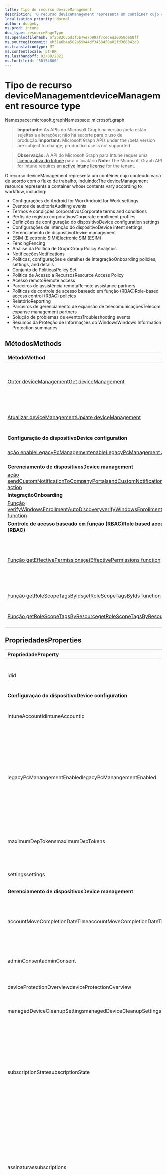 ```yaml
---
title: Tipo de recurso deviceManagement
description: 'O recurso deviceManagement representa um contêiner cujo conteúdo varia de acordo com o fluxo de trabalho, incluindo:  '
localization_priority: Normal
author: dougeby
ms.prod: intune
doc_type: resourcePageType
ms.openlocfilehash: af2682655d3f5b76e7b99af7ceced20059deb8ff
ms.sourcegitcommit: eb31a6b4a582a59b44df3453450a82fd366342d0
ms.translationtype: MT
ms.contentlocale: pt-BR
ms.lasthandoff: 02/09/2021
ms.locfileid: "50154800"
---
```

# <a name="devicemanagement-resource-type"></a><span data-ttu-id="c91df-103">Tipo de recurso deviceManagement</span><span class="sxs-lookup"><span data-stu-id="c91df-103">deviceManagement resource type</span></span>

<span data-ttu-id="c91df-104">Namespace: microsoft.graph</span><span class="sxs-lookup"><span data-stu-id="c91df-104">Namespace: microsoft.graph</span></span>

> <span data-ttu-id="c91df-105">**Importante:** As APIs do Microsoft Graph na versão /beta estão sujeitas a alterações; não há suporte para o uso de produção.</span><span class="sxs-lookup"><span data-stu-id="c91df-105">**Important:** Microsoft Graph APIs under the /beta version are subject to change; production use is not supported.</span></span>

> <span data-ttu-id="c91df-106">**Observação:** A API do Microsoft Graph para Intune requer uma [licença ativa do Intune](https://go.microsoft.com/fwlink/?linkid=839381) para o locatário.</span><span class="sxs-lookup"><span data-stu-id="c91df-106">**Note:** The Microsoft Graph API for Intune requires an [active Intune license](https://go.microsoft.com/fwlink/?linkid=839381) for the tenant.</span></span>

<span data-ttu-id="c91df-107">O recurso deviceManagement representa um contêiner cujo conteúdo varia de acordo com o fluxo de trabalho, incluindo:</span><span class="sxs-lookup"><span data-stu-id="c91df-107">The deviceManagement resource represents a container whose contents vary according to workflow, including:</span></span>  

- <span data-ttu-id="c91df-108">Configurações do Android for Work</span><span class="sxs-lookup"><span data-stu-id="c91df-108">Android for Work settings</span></span>
- <span data-ttu-id="c91df-109">Eventos de auditoria</span><span class="sxs-lookup"><span data-stu-id="c91df-109">Auditing events</span></span>
- <span data-ttu-id="c91df-110">Termos e condições corporativos</span><span class="sxs-lookup"><span data-stu-id="c91df-110">Corporate terms and conditions</span></span> 
- <span data-ttu-id="c91df-111">Perfis de registro corporativos</span><span class="sxs-lookup"><span data-stu-id="c91df-111">Corporate enrollment profiles</span></span>
- <span data-ttu-id="c91df-112">Definições de configuração do dispositivo</span><span class="sxs-lookup"><span data-stu-id="c91df-112">Device configuration settings</span></span>
- <span data-ttu-id="c91df-113">Configurações de intenção do dispositivo</span><span class="sxs-lookup"><span data-stu-id="c91df-113">Device intent settings</span></span>
- <span data-ttu-id="c91df-114">Gerenciamento de dispositivo</span><span class="sxs-lookup"><span data-stu-id="c91df-114">Device management</span></span>
- <span data-ttu-id="c91df-115">ESIM (Electronic SIM)</span><span class="sxs-lookup"><span data-stu-id="c91df-115">Electronic SIM (ESIM)</span></span>
- <span data-ttu-id="c91df-116">Fencing</span><span class="sxs-lookup"><span data-stu-id="c91df-116">Fencing</span></span>
- <span data-ttu-id="c91df-117">Análise da Política de Grupo</span><span class="sxs-lookup"><span data-stu-id="c91df-117">Group Policy Analytics</span></span>
- <span data-ttu-id="c91df-118">Notificações</span><span class="sxs-lookup"><span data-stu-id="c91df-118">Notifications</span></span>
- <span data-ttu-id="c91df-119">Políticas, configurações e detalhes de integração</span><span class="sxs-lookup"><span data-stu-id="c91df-119">Onboarding policies, settings, and details</span></span>
- <span data-ttu-id="c91df-120">Conjunto de Políticas</span><span class="sxs-lookup"><span data-stu-id="c91df-120">Policy Set</span></span>
- <span data-ttu-id="c91df-121">Política de Acesso a Recursos</span><span class="sxs-lookup"><span data-stu-id="c91df-121">Resource Access Policy</span></span>
- <span data-ttu-id="c91df-122">Acesso remoto</span><span class="sxs-lookup"><span data-stu-id="c91df-122">Remote access</span></span>
- <span data-ttu-id="c91df-123">Parceiros de assistência remota</span><span class="sxs-lookup"><span data-stu-id="c91df-123">Remote assistance partners</span></span>
- <span data-ttu-id="c91df-124">Políticas de controle de acesso baseado em função (RBAC)</span><span class="sxs-lookup"><span data-stu-id="c91df-124">Role-based access control (RBAC) policies</span></span>
- <span data-ttu-id="c91df-125">Relatório</span><span class="sxs-lookup"><span data-stu-id="c91df-125">Reporting</span></span>
- <span data-ttu-id="c91df-126">Parceiros de gerenciamento de expansão de telecomunicações</span><span class="sxs-lookup"><span data-stu-id="c91df-126">Telecom expanse management partners</span></span>
- <span data-ttu-id="c91df-127">Solução de problemas de eventos</span><span class="sxs-lookup"><span data-stu-id="c91df-127">Troubleshooting events</span></span>
- <span data-ttu-id="c91df-128">Resumos da Proteção de Informações do Windows</span><span class="sxs-lookup"><span data-stu-id="c91df-128">Windows Information Protection summaries</span></span>

## <a name="methods"></a><span data-ttu-id="c91df-129">Métodos</span><span class="sxs-lookup"><span data-stu-id="c91df-129">Methods</span></span>
|<span data-ttu-id="c91df-130">Método</span><span class="sxs-lookup"><span data-stu-id="c91df-130">Method</span></span>|<span data-ttu-id="c91df-131">Tipo de retorno</span><span class="sxs-lookup"><span data-stu-id="c91df-131">Return Type</span></span>|<span data-ttu-id="c91df-132">Descrição</span><span class="sxs-lookup"><span data-stu-id="c91df-132">Description</span></span>|
|:---|:---|:---|
|[<span data-ttu-id="c91df-133">Obter deviceManagement</span><span class="sxs-lookup"><span data-stu-id="c91df-133">Get deviceManagement</span></span>](../api/intune-shared-devicemanagement-get.md)|<span data-ttu-id="c91df-134">Leia as propriedades e as relações do objeto [deviceManagement](../resources/intune-shared-devicemanagement.md).</span><span class="sxs-lookup"><span data-stu-id="c91df-134">Read properties and relationships of the [deviceManagement](../resources/intune-shared-devicemanagement.md) object.</span></span>|
|[<span data-ttu-id="c91df-135">Atualizar deviceManagement</span><span class="sxs-lookup"><span data-stu-id="c91df-135">Update deviceManagement</span></span>](../api/intune-shared-devicemanagement-update.md)|<span data-ttu-id="c91df-136">Atualizar as propriedades de um objeto [deviceManagement](../resources/intune-shared-devicemanagement.md).</span><span class="sxs-lookup"><span data-stu-id="c91df-136">Update the properties of a [deviceManagement](../resources/intune-shared-devicemanagement.md) object.</span></span>|
|<span data-ttu-id="c91df-137">**Configuração do dispositivo**</span><span class="sxs-lookup"><span data-stu-id="c91df-137">**Device configuration**</span></span>|
|[<span data-ttu-id="c91df-138">ação enableLegacyPcManagement</span><span class="sxs-lookup"><span data-stu-id="c91df-138">enableLegacyPcManagement action</span></span>](../api/intune-shared-devicemanagement-enablelegacypcmanagement.md)|<span data-ttu-id="c91df-139">Nenhuma</span><span class="sxs-lookup"><span data-stu-id="c91df-139">None</span></span>|<span data-ttu-id="c91df-140">Ainda não documentado</span><span class="sxs-lookup"><span data-stu-id="c91df-140">Not yet documented</span></span>|
|<span data-ttu-id="c91df-141">**Gerenciamento de dispositivos**</span><span class="sxs-lookup"><span data-stu-id="c91df-141">**Device management**</span></span>|
|[<span data-ttu-id="c91df-142">ação sendCustomNotificationToCompanyPortal</span><span class="sxs-lookup"><span data-stu-id="c91df-142">sendCustomNotificationToCompanyPortal action</span></span>](../api/intune-shared-devicemanagement-sendcustomnotificationtocompanyportal.md)|<span data-ttu-id="c91df-143">Nenhuma</span><span class="sxs-lookup"><span data-stu-id="c91df-143">None</span></span>|<span data-ttu-id="c91df-144">Ainda não documentado</span><span class="sxs-lookup"><span data-stu-id="c91df-144">Not yet documented</span></span>|
|<span data-ttu-id="c91df-145">**Integração**</span><span class="sxs-lookup"><span data-stu-id="c91df-145">**Onboarding**</span></span>|
|[<span data-ttu-id="c91df-146">Função verifyWindowsEnrollmentAutoDiscovery</span><span class="sxs-lookup"><span data-stu-id="c91df-146">verifyWindowsEnrollmentAutoDiscovery function</span></span>](../api/intune-shared-devicemanagement-verifywindowsenrollmentautodiscovery.md)|<span data-ttu-id="c91df-147">Booliano</span><span class="sxs-lookup"><span data-stu-id="c91df-147">Boolean</span></span>|<span data-ttu-id="c91df-148">Ainda não documentado</span><span class="sxs-lookup"><span data-stu-id="c91df-148">Not yet documented</span></span>|
|<span data-ttu-id="c91df-149">**Controle de acesso baseado em função (RBAC)**</span><span class="sxs-lookup"><span data-stu-id="c91df-149">**Role based access control (RBAC)**</span></span>|
|[<span data-ttu-id="c91df-150">Função getEffectivePermissions</span><span class="sxs-lookup"><span data-stu-id="c91df-150">getEffectivePermissions function</span></span>](../api/intune-shared-devicemanagement-geteffectivepermissions.md)|<span data-ttu-id="c91df-151">Conjunto [rolePermission](../resources/intune-rbac-rolepermission.md)</span><span class="sxs-lookup"><span data-stu-id="c91df-151">[rolePermission](../resources/intune-rbac-rolepermission.md) collection</span></span>|<span data-ttu-id="c91df-152">Recupera permissões efetivas de usuário autenticado no momento</span><span class="sxs-lookup"><span data-stu-id="c91df-152">Retrieves the effective permissions of the currently authenticated user</span></span>|
|[<span data-ttu-id="c91df-153">Função getRoleScopeTagsByIds</span><span class="sxs-lookup"><span data-stu-id="c91df-153">getRoleScopeTagsByIds function</span></span>](../api/intune-shared-devicemanagement-getrolescopetagsbyids.md)|<span data-ttu-id="c91df-154">[Coleção roleScopeTag](../resources/intune-rbac-rolescopetag.md)</span><span class="sxs-lookup"><span data-stu-id="c91df-154">[roleScopeTag](../resources/intune-rbac-rolescopetag.md) collection</span></span>|<span data-ttu-id="c91df-155">Ainda não documentado</span><span class="sxs-lookup"><span data-stu-id="c91df-155">Not yet documented</span></span>|
|[<span data-ttu-id="c91df-156">Função getRoleScopeTagsByResource</span><span class="sxs-lookup"><span data-stu-id="c91df-156">getRoleScopeTagsByResource function</span></span>](../api/intune-shared-devicemanagement-getrolescopetagsbyresource.md)|<span data-ttu-id="c91df-157">[Coleção roleScopeTag](../resources/intune-rbac-rolescopetag.md)</span><span class="sxs-lookup"><span data-stu-id="c91df-157">[roleScopeTag](../resources/intune-rbac-rolescopetag.md) collection</span></span>|<span data-ttu-id="c91df-158">Ainda não documentado</span><span class="sxs-lookup"><span data-stu-id="c91df-158">Not yet documented</span></span>|


## <a name="properties"></a><span data-ttu-id="c91df-159">Propriedades</span><span class="sxs-lookup"><span data-stu-id="c91df-159">Properties</span></span>
|<span data-ttu-id="c91df-160">Propriedade</span><span class="sxs-lookup"><span data-stu-id="c91df-160">Property</span></span>|<span data-ttu-id="c91df-161">Tipo</span><span class="sxs-lookup"><span data-stu-id="c91df-161">Type</span></span>|<span data-ttu-id="c91df-162">Descrição</span><span class="sxs-lookup"><span data-stu-id="c91df-162">Description</span></span>|
|:---|:---|:---|
|<span data-ttu-id="c91df-163">id</span><span class="sxs-lookup"><span data-stu-id="c91df-163">id</span></span>|<span data-ttu-id="c91df-164">String</span><span class="sxs-lookup"><span data-stu-id="c91df-164">String</span></span>|<span data-ttu-id="c91df-165">Identificador exclusivo associado ao dispositivo.</span><span class="sxs-lookup"><span data-stu-id="c91df-165">Unique identifier associated with the device.</span></span>|
|<span data-ttu-id="c91df-166">**Configuração do dispositivo**</span><span class="sxs-lookup"><span data-stu-id="c91df-166">**Device configuration**</span></span>|
|<span data-ttu-id="c91df-167">intuneAccountId</span><span class="sxs-lookup"><span data-stu-id="c91df-167">intuneAccountId</span></span>|<span data-ttu-id="c91df-168">Guid</span><span class="sxs-lookup"><span data-stu-id="c91df-168">Guid</span></span>|<span data-ttu-id="c91df-169">ID da conta do Intune para determinado locatário</span><span class="sxs-lookup"><span data-stu-id="c91df-169">Intune Account ID for given tenant</span></span>|
|<span data-ttu-id="c91df-170">legacyPcManangementEnabled</span><span class="sxs-lookup"><span data-stu-id="c91df-170">legacyPcManangementEnabled</span></span>|<span data-ttu-id="c91df-171">Boolean</span><span class="sxs-lookup"><span data-stu-id="c91df-171">Boolean</span></span>|<span data-ttu-id="c91df-172">A propriedade para habilitar o gerenciamento de computador herdado gerenciado não MDM para essa conta.</span><span class="sxs-lookup"><span data-stu-id="c91df-172">The property to enable Non-MDM managed legacy PC management for this account.</span></span> <span data-ttu-id="c91df-173">Essa propriedade é somente leitura.</span><span class="sxs-lookup"><span data-stu-id="c91df-173">This property is read-only.</span></span>|
|<span data-ttu-id="c91df-174">maximumDepTokens</span><span class="sxs-lookup"><span data-stu-id="c91df-174">maximumDepTokens</span></span>|<span data-ttu-id="c91df-175">Int32</span><span class="sxs-lookup"><span data-stu-id="c91df-175">Int32</span></span>|<span data-ttu-id="c91df-176">Número máximo de tokens DEP permitidos por locatário.</span><span class="sxs-lookup"><span data-stu-id="c91df-176">Maximum number of DEP tokens allowed per-tenant.</span></span>|
|<span data-ttu-id="c91df-177">settings</span><span class="sxs-lookup"><span data-stu-id="c91df-177">settings</span></span>|[<span data-ttu-id="c91df-178">deviceManagementSettings</span><span class="sxs-lookup"><span data-stu-id="c91df-178">deviceManagementSettings</span></span>](../resources/intune-deviceconfig-devicemanagementsettings.md)|<span data-ttu-id="c91df-179">Configurações de nível da conta.</span><span class="sxs-lookup"><span data-stu-id="c91df-179">Account level settings.</span></span>|
|<span data-ttu-id="c91df-180">**Gerenciamento de dispositivos**</span><span class="sxs-lookup"><span data-stu-id="c91df-180">**Device management**</span></span>|
|<span data-ttu-id="c91df-181">accountMoveCompletionDateTime</span><span class="sxs-lookup"><span data-stu-id="c91df-181">accountMoveCompletionDateTime</span></span>|<span data-ttu-id="c91df-182">DateTimeOffset</span><span class="sxs-lookup"><span data-stu-id="c91df-182">DateTimeOffset</span></span>|<span data-ttu-id="c91df-183">A data & a hora em que os dados do locatário foram movidos entre as scaleunits.</span><span class="sxs-lookup"><span data-stu-id="c91df-183">The date & time when tenant data moved between scaleunits.</span></span>|
|<span data-ttu-id="c91df-184">adminConsent</span><span class="sxs-lookup"><span data-stu-id="c91df-184">adminConsent</span></span>|[<span data-ttu-id="c91df-185">adminConsent</span><span class="sxs-lookup"><span data-stu-id="c91df-185">adminConsent</span></span>](../resources/intune-devices-adminconsent.md)|<span data-ttu-id="c91df-186">Informações de consentimento do administrador.</span><span class="sxs-lookup"><span data-stu-id="c91df-186">Admin consent information.</span></span>|
|<span data-ttu-id="c91df-187">deviceProtectionOverview</span><span class="sxs-lookup"><span data-stu-id="c91df-187">deviceProtectionOverview</span></span>|[<span data-ttu-id="c91df-188">deviceProtectionOverview</span><span class="sxs-lookup"><span data-stu-id="c91df-188">deviceProtectionOverview</span></span>](../resources/intune-devices-deviceprotectionoverview.md)|<span data-ttu-id="c91df-189">Visão geral da proteção do dispositivo.</span><span class="sxs-lookup"><span data-stu-id="c91df-189">Device protection overview.</span></span>|
|<span data-ttu-id="c91df-190">managedDeviceCleanupSettings</span><span class="sxs-lookup"><span data-stu-id="c91df-190">managedDeviceCleanupSettings</span></span>|[<span data-ttu-id="c91df-191">managedDeviceCleanupSettings</span><span class="sxs-lookup"><span data-stu-id="c91df-191">managedDeviceCleanupSettings</span></span>](../resources/intune-devices-manageddevicecleanupsettings.md)|<span data-ttu-id="c91df-192">Regra de limpeza do dispositivo</span><span class="sxs-lookup"><span data-stu-id="c91df-192">Device cleanup rule</span></span>|
|<span data-ttu-id="c91df-193">subscriptionState</span><span class="sxs-lookup"><span data-stu-id="c91df-193">subscriptionState</span></span>|[<span data-ttu-id="c91df-194">deviceManagementSubscriptionState</span><span class="sxs-lookup"><span data-stu-id="c91df-194">deviceManagementSubscriptionState</span></span>](../resources/intune-devices-devicemanagementsubscriptionstate.md)|<span data-ttu-id="c91df-195">Estado de assinatura de gerenciamento de dispositivo móvel do locatário.</span><span class="sxs-lookup"><span data-stu-id="c91df-195">Tenant mobile device management subscription state.</span></span> <span data-ttu-id="c91df-196">Os valores possíveis são: `pending`, `active`, `warning`, `disabled`, `deleted`, `blocked`, `lockedOut`.</span><span class="sxs-lookup"><span data-stu-id="c91df-196">Possible values are: `pending`, `active`, `warning`, `disabled`, `deleted`, `blocked`, `lockedOut`.</span></span>|
|<span data-ttu-id="c91df-197">assinaturas</span><span class="sxs-lookup"><span data-stu-id="c91df-197">subscriptions</span></span>|[<span data-ttu-id="c91df-198">deviceManagementSubscriptions</span><span class="sxs-lookup"><span data-stu-id="c91df-198">deviceManagementSubscriptions</span></span>](../resources/intune-devices-devicemanagementsubscriptions.md)|<span data-ttu-id="c91df-199">Assinatura do locatário.</span><span class="sxs-lookup"><span data-stu-id="c91df-199">Tenant's Subscription.</span></span> <span data-ttu-id="c91df-200">Os possíveis valores são: `none`, `intune`, `office365`, `intunePremium`, `intune_EDU`, `intune_SMB`.</span><span class="sxs-lookup"><span data-stu-id="c91df-200">Possible values are: `none`, `intune`, `office365`, `intunePremium`, `intune_EDU`, `intune_SMB`.</span></span>|
|<span data-ttu-id="c91df-201">windowsMalwareOverview</span><span class="sxs-lookup"><span data-stu-id="c91df-201">windowsMalwareOverview</span></span>|[<span data-ttu-id="c91df-202">windowsMalwareOverview</span><span class="sxs-lookup"><span data-stu-id="c91df-202">windowsMalwareOverview</span></span>](../resources/intune-devices-windowsmalwareoverview.md)|<span data-ttu-id="c91df-203">Visão geral de malware para dispositivos Windows.</span><span class="sxs-lookup"><span data-stu-id="c91df-203">Malware overview for windows devices.</span></span>|
|<span data-ttu-id="c91df-204">**Análise da Política de Grupo**</span><span class="sxs-lookup"><span data-stu-id="c91df-204">**Group Policy Analytics**</span></span>|
|<span data-ttu-id="c91df-205">groupPolicyObjectFiles</span><span class="sxs-lookup"><span data-stu-id="c91df-205">groupPolicyObjectFiles</span></span>|<span data-ttu-id="c91df-206">[Coleção groupPolicyObjectFile](../resources/intune-gpanalyticsservice-grouppolicyobjectfile.md)</span><span class="sxs-lookup"><span data-stu-id="c91df-206">[groupPolicyObjectFile](../resources/intune-gpanalyticsservice-grouppolicyobjectfile.md) collection</span></span>|<span data-ttu-id="c91df-207">Uma lista de arquivos de Objeto de Política de Grupo carregados.</span><span class="sxs-lookup"><span data-stu-id="c91df-207">A list of Group Policy Object files uploaded.</span></span>|
|<span data-ttu-id="c91df-208">**Integração**</span><span class="sxs-lookup"><span data-stu-id="c91df-208">**Onboarding**</span></span>|
|<span data-ttu-id="c91df-209">intuneBrand</span><span class="sxs-lookup"><span data-stu-id="c91df-209">intuneBrand</span></span>|[<span data-ttu-id="c91df-210">intuneBrand</span><span class="sxs-lookup"><span data-stu-id="c91df-210">intuneBrand</span></span>](../resources/intune-onboarding-intunebrand.md)|<span data-ttu-id="c91df-211">intuneBrand contém dados que são usados na personalização da aparência dos aplicativos do Portal da Empresa, bem como do portal da Web de usuários finais.</span><span class="sxs-lookup"><span data-stu-id="c91df-211">intuneBrand contains data which is used in customizing the appearance of the Company Portal applications as well as the end user web portal.</span></span>|
|<span data-ttu-id="c91df-212">**Odj**</span><span class="sxs-lookup"><span data-stu-id="c91df-212">**Odj**</span></span>|
|<span data-ttu-id="c91df-213">domainJoinConnectors</span><span class="sxs-lookup"><span data-stu-id="c91df-213">domainJoinConnectors</span></span>|<span data-ttu-id="c91df-214">[Coleção deviceManagementDomainJoinConnector](../resources/intune-odj-devicemanagementdomainjoinconnector.md)</span><span class="sxs-lookup"><span data-stu-id="c91df-214">[deviceManagementDomainJoinConnector](../resources/intune-odj-devicemanagementdomainjoinconnector.md) collection</span></span>|<span data-ttu-id="c91df-215">Uma lista de objetos de conector.</span><span class="sxs-lookup"><span data-stu-id="c91df-215">A list of connector objects.</span></span>|

## <a name="relationships"></a><span data-ttu-id="c91df-216">Relações</span><span class="sxs-lookup"><span data-stu-id="c91df-216">Relationships</span></span>
|<span data-ttu-id="c91df-217">Relação</span><span class="sxs-lookup"><span data-stu-id="c91df-217">Relationship</span></span>|<span data-ttu-id="c91df-218">Tipo</span><span class="sxs-lookup"><span data-stu-id="c91df-218">Type</span></span>|<span data-ttu-id="c91df-219">Descrição&nbsp;&nbsp;&nbsp;&nbsp;&nbsp;&nbsp;&nbsp;</span><span class="sxs-lookup"><span data-stu-id="c91df-219">Description&nbsp;&nbsp;&nbsp;&nbsp;&nbsp;&nbsp;&nbsp;</span></span>|
|:---|:---|:---|
|<span data-ttu-id="c91df-220">**Android for Work**</span><span class="sxs-lookup"><span data-stu-id="c91df-220">**Android for Work**</span></span>|
|<span data-ttu-id="c91df-221">androidDeviceOwnerEnrollmentProfiles</span><span class="sxs-lookup"><span data-stu-id="c91df-221">androidDeviceOwnerEnrollmentProfiles</span></span>|<span data-ttu-id="c91df-222">[Coleção androidDeviceOwnerEnrollmentProfile](../resources/intune-androidforwork-androiddeviceownerenrollmentprofile.md)</span><span class="sxs-lookup"><span data-stu-id="c91df-222">[androidDeviceOwnerEnrollmentProfile](../resources/intune-androidforwork-androiddeviceownerenrollmentprofile.md) collection</span></span>|<span data-ttu-id="c91df-223">Entidades de perfil de registro do proprietário do dispositivo Android.</span><span class="sxs-lookup"><span data-stu-id="c91df-223">Android device owner enrollment profile entities.</span></span>|
|<span data-ttu-id="c91df-224">androidForWorkAppConfigurationSchemas</span><span class="sxs-lookup"><span data-stu-id="c91df-224">androidForWorkAppConfigurationSchemas</span></span>|<span data-ttu-id="c91df-225">Coleção [androidForWorkAppConfigurationSchema](../resources/intune-androidforwork-androidforworkappconfigurationschema.md)</span><span class="sxs-lookup"><span data-stu-id="c91df-225">[androidForWorkAppConfigurationSchema](../resources/intune-androidforwork-androidforworkappconfigurationschema.md) collection</span></span>|<span data-ttu-id="c91df-226">Entidades do esquema de configuração do aplicativo Android for Work.</span><span class="sxs-lookup"><span data-stu-id="c91df-226">Android for Work app configuration schema entities.</span></span>|
|<span data-ttu-id="c91df-227">androidForWorkEnrollmentProfiles</span><span class="sxs-lookup"><span data-stu-id="c91df-227">androidForWorkEnrollmentProfiles</span></span>|<span data-ttu-id="c91df-228">Coleção [androidForWorkEnrollmentProfile](../resources/intune-androidforwork-androidforworkenrollmentprofile.md)</span><span class="sxs-lookup"><span data-stu-id="c91df-228">[androidForWorkEnrollmentProfile](../resources/intune-androidforwork-androidforworkenrollmentprofile.md) collection</span></span>|<span data-ttu-id="c91df-229">Entidades do perfil de registro do Android for Work.</span><span class="sxs-lookup"><span data-stu-id="c91df-229">Android for Work enrollment profile entities.</span></span>|
|<span data-ttu-id="c91df-230">androidForWorkSettings</span><span class="sxs-lookup"><span data-stu-id="c91df-230">androidForWorkSettings</span></span>|[<span data-ttu-id="c91df-231">androidForWorkSettings</span><span class="sxs-lookup"><span data-stu-id="c91df-231">androidForWorkSettings</span></span>](../resources/intune-androidforwork-androidforworksettings.md)|<span data-ttu-id="c91df-232">A entidade singleton de configurações do Android for Work.</span><span class="sxs-lookup"><span data-stu-id="c91df-232">The singleton Android for Work settings entity.</span></span>|
|<span data-ttu-id="c91df-233">androidManagedStoreAccountEnterpriseSettings</span><span class="sxs-lookup"><span data-stu-id="c91df-233">androidManagedStoreAccountEnterpriseSettings</span></span>|[<span data-ttu-id="c91df-234">androidManagedStoreAccountEnterpriseSettings</span><span class="sxs-lookup"><span data-stu-id="c91df-234">androidManagedStoreAccountEnterpriseSettings</span></span>](../resources/intune-androidforwork-androidmanagedstoreaccountenterprisesettings.md)|<span data-ttu-id="c91df-235">A entidade de configurações corporativas da conta do armazenamento gerenciado Android singleton.</span><span class="sxs-lookup"><span data-stu-id="c91df-235">The singleton Android managed store account enterprise settings entity.</span></span>|
|<span data-ttu-id="c91df-236">androidManagedStoreAppConfigurationSchemas</span><span class="sxs-lookup"><span data-stu-id="c91df-236">androidManagedStoreAppConfigurationSchemas</span></span>|<span data-ttu-id="c91df-237">[Coleção androidManagedStoreAppConfigurationSchema](../resources/intune-androidforwork-androidmanagedstoreappconfigurationschema.md)</span><span class="sxs-lookup"><span data-stu-id="c91df-237">[androidManagedStoreAppConfigurationSchema](../resources/intune-androidforwork-androidmanagedstoreappconfigurationschema.md) collection</span></span>|<span data-ttu-id="c91df-238">Entidades de esquema de configuração do aplicativo Android Enterprise.</span><span class="sxs-lookup"><span data-stu-id="c91df-238">Android Enterprise app configuration schema entities.</span></span>|
|<span data-ttu-id="c91df-239">**Auditoria**</span><span class="sxs-lookup"><span data-stu-id="c91df-239">**Auditing**</span></span>|
|<span data-ttu-id="c91df-240">auditEvents</span><span class="sxs-lookup"><span data-stu-id="c91df-240">auditEvents</span></span>|<span data-ttu-id="c91df-241">Conjunto [auditEvent](../resources/intune-auditing-auditevent.md)</span><span class="sxs-lookup"><span data-stu-id="c91df-241">[auditEvent](../resources/intune-auditing-auditevent.md) collection</span></span>|<span data-ttu-id="c91df-242">Eventos de auditoria</span><span class="sxs-lookup"><span data-stu-id="c91df-242">The Audit Events</span></span>|
|<span data-ttu-id="c91df-243">**Termos da empresa**</span><span class="sxs-lookup"><span data-stu-id="c91df-243">**Company terms**</span></span>|
|<span data-ttu-id="c91df-244">termsAndConditions</span><span class="sxs-lookup"><span data-stu-id="c91df-244">termsAndConditions</span></span>|<span data-ttu-id="c91df-245">Conjunto [termsAndConditions](../resources/intune-companyterms-termsandconditions.md)</span><span class="sxs-lookup"><span data-stu-id="c91df-245">[termsAndConditions](../resources/intune-companyterms-termsandconditions.md) collection</span></span>|<span data-ttu-id="c91df-246">Os termos e condições associados ao gerenciamento do dispositivo da empresa.</span><span class="sxs-lookup"><span data-stu-id="c91df-246">The terms and conditions associated with device management of the company.</span></span>|
|<span data-ttu-id="c91df-247">**Registro corporativo**</span><span class="sxs-lookup"><span data-stu-id="c91df-247">**Corporate enrollment**</span></span>|
|<span data-ttu-id="c91df-248">enrollmentProfiles</span><span class="sxs-lookup"><span data-stu-id="c91df-248">enrollmentProfiles</span></span>|<span data-ttu-id="c91df-249">[Coleção enrollmentProfile](../resources/intune-enrollment-enrollmentprofile.md)</span><span class="sxs-lookup"><span data-stu-id="c91df-249">[enrollmentProfile](../resources/intune-enrollment-enrollmentprofile.md) collection</span></span>|<span data-ttu-id="c91df-250">Os perfis de registro.</span><span class="sxs-lookup"><span data-stu-id="c91df-250">The enrollment profiles.</span></span>|
|<span data-ttu-id="c91df-251">importedAppleDeviceIdentities</span><span class="sxs-lookup"><span data-stu-id="c91df-251">importedAppleDeviceIdentities</span></span>|<span data-ttu-id="c91df-252">[Coleção importedAppleDeviceIdentity](../resources/intune-enrollment-importedappledeviceidentity.md)</span><span class="sxs-lookup"><span data-stu-id="c91df-252">[importedAppleDeviceIdentity](../resources/intune-enrollment-importedappledeviceidentity.md) collection</span></span>|<span data-ttu-id="c91df-253">As identidades importadas do dispositivo Apple.</span><span class="sxs-lookup"><span data-stu-id="c91df-253">The imported Apple device identities.</span></span>|
|<span data-ttu-id="c91df-254">importedDeviceIdentities</span><span class="sxs-lookup"><span data-stu-id="c91df-254">importedDeviceIdentities</span></span>|<span data-ttu-id="c91df-255">[Coleção importedDeviceIdentity](../resources/intune-enrollment-importeddeviceidentity.md)</span><span class="sxs-lookup"><span data-stu-id="c91df-255">[importedDeviceIdentity](../resources/intune-enrollment-importeddeviceidentity.md) collection</span></span>|<span data-ttu-id="c91df-256">As identidades dos dispositivos importados.</span><span class="sxs-lookup"><span data-stu-id="c91df-256">The imported device identities.</span></span>|
|<span data-ttu-id="c91df-257">**Configuração do dispositivo**</span><span class="sxs-lookup"><span data-stu-id="c91df-257">**Device configuration**</span></span>|
|<span data-ttu-id="c91df-258">advancedThreatProtectionOnboardingStateSummary</span><span class="sxs-lookup"><span data-stu-id="c91df-258">advancedThreatProtectionOnboardingStateSummary</span></span>|[<span data-ttu-id="c91df-259">advancedThreatProtectionOnboardingStateSummary</span><span class="sxs-lookup"><span data-stu-id="c91df-259">advancedThreatProtectionOnboardingStateSummary</span></span>](../resources/intune-deviceconfig-advancedthreatprotectiononboardingstatesummary.md)|<span data-ttu-id="c91df-260">O estado de resumo do estado de integração da ATP para esta conta.</span><span class="sxs-lookup"><span data-stu-id="c91df-260">The summary state of ATP onboarding state for this account.</span></span>|
|<span data-ttu-id="c91df-261">cartToClassAssociations</span><span class="sxs-lookup"><span data-stu-id="c91df-261">cartToClassAssociations</span></span>|<span data-ttu-id="c91df-262">[Coleção cartToClassAssociation](../resources/intune-deviceconfig-carttoclassassociation.md)</span><span class="sxs-lookup"><span data-stu-id="c91df-262">[cartToClassAssociation](../resources/intune-deviceconfig-carttoclassassociation.md) collection</span></span>|<span data-ttu-id="c91df-263">As associações de carrinho para classe.</span><span class="sxs-lookup"><span data-stu-id="c91df-263">The Cart To Class Associations.</span></span>|
|<span data-ttu-id="c91df-264">deviceCompliancePolicies</span><span class="sxs-lookup"><span data-stu-id="c91df-264">deviceCompliancePolicies</span></span>|<span data-ttu-id="c91df-265">Coleção [deviceCompliancePolicy](../resources/intune-shared-devicecompliancepolicy.md)</span><span class="sxs-lookup"><span data-stu-id="c91df-265">[deviceCompliancePolicy](../resources/intune-shared-devicecompliancepolicy.md) collection</span></span>|<span data-ttu-id="c91df-266">As políticas de conformidade do dispositivo.</span><span class="sxs-lookup"><span data-stu-id="c91df-266">The device compliance policies.</span></span>|
|<span data-ttu-id="c91df-267">deviceCompliancePolicyDeviceStateSummary</span><span class="sxs-lookup"><span data-stu-id="c91df-267">deviceCompliancePolicyDeviceStateSummary</span></span>|[<span data-ttu-id="c91df-268">deviceCompliancePolicyDeviceStateSummary</span><span class="sxs-lookup"><span data-stu-id="c91df-268">deviceCompliancePolicyDeviceStateSummary</span></span>](../resources/intune-deviceconfig-devicecompliancepolicydevicestatesummary.md)|<span data-ttu-id="c91df-269">O resumo do estado de conformidade dos dispositivos para esta conta.</span><span class="sxs-lookup"><span data-stu-id="c91df-269">The device compliance state summary for this account.</span></span>|
|<span data-ttu-id="c91df-270">deviceCompliancePolicySettingStateSummaries</span><span class="sxs-lookup"><span data-stu-id="c91df-270">deviceCompliancePolicySettingStateSummaries</span></span>|<span data-ttu-id="c91df-271">Coleção [deviceCompliancePolicySettingStateSummary](../resources/intune-deviceconfig-devicecompliancepolicysettingstatesummary.md)</span><span class="sxs-lookup"><span data-stu-id="c91df-271">[deviceCompliancePolicySettingStateSummary](../resources/intune-deviceconfig-devicecompliancepolicysettingstatesummary.md) collection</span></span>|<span data-ttu-id="c91df-272">Os estados resumidos das configurações da política de conformidade para esta conta.</span><span class="sxs-lookup"><span data-stu-id="c91df-272">The summary states of compliance policy settings for this account.</span></span>|
|<span data-ttu-id="c91df-273">deviceConfigurationConflictSummary</span><span class="sxs-lookup"><span data-stu-id="c91df-273">deviceConfigurationConflictSummary</span></span>|<span data-ttu-id="c91df-274">[Coleção deviceConfigurationConflictSummary](../resources/intune-deviceconfig-deviceconfigurationconflictsummary.md)</span><span class="sxs-lookup"><span data-stu-id="c91df-274">[deviceConfigurationConflictSummary](../resources/intune-deviceconfig-deviceconfigurationconflictsummary.md) collection</span></span>|<span data-ttu-id="c91df-275">Resumo das políticas em estado de conflito para esta conta.</span><span class="sxs-lookup"><span data-stu-id="c91df-275">Summary of policies in conflict state for this account.</span></span>|
|<span data-ttu-id="c91df-276">deviceConfigurationDeviceStateSummaries</span><span class="sxs-lookup"><span data-stu-id="c91df-276">deviceConfigurationDeviceStateSummaries</span></span>|[<span data-ttu-id="c91df-277">deviceConfigurationDeviceStateSummary</span><span class="sxs-lookup"><span data-stu-id="c91df-277">deviceConfigurationDeviceStateSummary</span></span>](../resources/intune-deviceconfig-deviceconfigurationdevicestatesummary.md)|<span data-ttu-id="c91df-278">O resumo do estado de configuração de dispositivos para esta conta.</span><span class="sxs-lookup"><span data-stu-id="c91df-278">The device configuration device state summary for this account.</span></span>|
|<span data-ttu-id="c91df-279">deviceConfigurationRestrictedAppsViolations</span><span class="sxs-lookup"><span data-stu-id="c91df-279">deviceConfigurationRestrictedAppsViolations</span></span>|<span data-ttu-id="c91df-280">[Coleção restrictedAppsViolation](../resources/intune-deviceconfig-restrictedappsviolation.md)</span><span class="sxs-lookup"><span data-stu-id="c91df-280">[restrictedAppsViolation](../resources/intune-deviceconfig-restrictedappsviolation.md) collection</span></span>|<span data-ttu-id="c91df-281">Violações de aplicativos restritos para esta conta.</span><span class="sxs-lookup"><span data-stu-id="c91df-281">Restricted apps violations for this account.</span></span>|
|<span data-ttu-id="c91df-282">deviceConfigurations</span><span class="sxs-lookup"><span data-stu-id="c91df-282">deviceConfigurations</span></span>|<span data-ttu-id="c91df-283">Coleção [deviceConfiguration](../resources/intune-shared-deviceconfiguration.md)</span><span class="sxs-lookup"><span data-stu-id="c91df-283">[deviceConfiguration](../resources/intune-shared-deviceconfiguration.md) collection</span></span>|<span data-ttu-id="c91df-284">As configurações de dispositivos.</span><span class="sxs-lookup"><span data-stu-id="c91df-284">The device configurations.</span></span>|
|<span data-ttu-id="c91df-285">deviceConfigurationUserStateSummaries</span><span class="sxs-lookup"><span data-stu-id="c91df-285">deviceConfigurationUserStateSummaries</span></span>|[<span data-ttu-id="c91df-286">deviceConfigurationUserStateSummary</span><span class="sxs-lookup"><span data-stu-id="c91df-286">deviceConfigurationUserStateSummary</span></span>](../resources/intune-deviceconfig-deviceconfigurationuserstatesummary.md)|<span data-ttu-id="c91df-287">O resumo do estado do usuário de configuração do dispositivo para essa conta.</span><span class="sxs-lookup"><span data-stu-id="c91df-287">The device configuration user state summary for this account.</span></span>|
|<span data-ttu-id="c91df-288">iosUpdateStatuses</span><span class="sxs-lookup"><span data-stu-id="c91df-288">iosUpdateStatuses</span></span>|<span data-ttu-id="c91df-289">Coleção [iosUpdateDeviceStatus](../resources/intune-deviceconfig-iosupdatedevicestatus.md)</span><span class="sxs-lookup"><span data-stu-id="c91df-289">[iosUpdateDeviceStatus](../resources/intune-deviceconfig-iosupdatedevicestatus.md) collection</span></span>|<span data-ttu-id="c91df-290">Os status de instalação de atualizações de software do iOS para esta conta.</span><span class="sxs-lookup"><span data-stu-id="c91df-290">The IOS software update installation statuses for this account.</span></span>|
|<span data-ttu-id="c91df-291">ndesConnectors</span><span class="sxs-lookup"><span data-stu-id="c91df-291">ndesConnectors</span></span>|<span data-ttu-id="c91df-292">[Coleção ndesConnector](../resources/intune-deviceconfig-ndesconnector.md)</span><span class="sxs-lookup"><span data-stu-id="c91df-292">[ndesConnector](../resources/intune-deviceconfig-ndesconnector.md) collection</span></span>|<span data-ttu-id="c91df-293">A coleção de conectores Ndes para esta conta.</span><span class="sxs-lookup"><span data-stu-id="c91df-293">The collection of Ndes connectors for this account.</span></span>|
|<span data-ttu-id="c91df-294">softwareUpdateStatusSummary</span><span class="sxs-lookup"><span data-stu-id="c91df-294">softwareUpdateStatusSummary</span></span>|[<span data-ttu-id="c91df-295">softwareUpdateStatusSummary</span><span class="sxs-lookup"><span data-stu-id="c91df-295">softwareUpdateStatusSummary</span></span>](../resources/intune-deviceconfig-softwareupdatestatussummary.md)|<span data-ttu-id="c91df-296">O resumo do status de atualização do software.</span><span class="sxs-lookup"><span data-stu-id="c91df-296">The software update status summary.</span></span>|
|<span data-ttu-id="c91df-297">**Intenção do dispositivo**</span><span class="sxs-lookup"><span data-stu-id="c91df-297">**Device intent**</span></span>|
|<span data-ttu-id="c91df-298">intents</span><span class="sxs-lookup"><span data-stu-id="c91df-298">intents</span></span>|<span data-ttu-id="c91df-299">[Coleção deviceManagementIntent](../resources/intune-deviceintent-devicemanagementintent.md)</span><span class="sxs-lookup"><span data-stu-id="c91df-299">[deviceManagementIntent](../resources/intune-deviceintent-devicemanagementintent.md) collection</span></span>|<span data-ttu-id="c91df-300">As intenções de gerenciamento de dispositivos</span><span class="sxs-lookup"><span data-stu-id="c91df-300">The device management intents</span></span>|
|<span data-ttu-id="c91df-301">settingDefinitions</span><span class="sxs-lookup"><span data-stu-id="c91df-301">settingDefinitions</span></span>|<span data-ttu-id="c91df-302">[Coleção deviceManagementSettingDefinition](../resources/intune-deviceintent-devicemanagementsettingdefinition.md)</span><span class="sxs-lookup"><span data-stu-id="c91df-302">[deviceManagementSettingDefinition](../resources/intune-deviceintent-devicemanagementsettingdefinition.md) collection</span></span>|<span data-ttu-id="c91df-303">As definições de configuração de intenção de gerenciamento de dispositivos</span><span class="sxs-lookup"><span data-stu-id="c91df-303">The device management intent setting definitions</span></span>|
|<span data-ttu-id="c91df-304">templates</span><span class="sxs-lookup"><span data-stu-id="c91df-304">templates</span></span>|<span data-ttu-id="c91df-305">[Coleção deviceManagementTemplate](../resources/intune-deviceintent-devicemanagementtemplate.md)</span><span class="sxs-lookup"><span data-stu-id="c91df-305">[deviceManagementTemplate](../resources/intune-deviceintent-devicemanagementtemplate.md) collection</span></span>|<span data-ttu-id="c91df-306">Os modelos disponíveis</span><span class="sxs-lookup"><span data-stu-id="c91df-306">The available templates</span></span>|
|<span data-ttu-id="c91df-307">categories</span><span class="sxs-lookup"><span data-stu-id="c91df-307">categories</span></span>|<span data-ttu-id="c91df-308">[Coleção deviceManagementSettingCategory](../resources/intune-deviceintent-devicemanagementsettingcategory.md)</span><span class="sxs-lookup"><span data-stu-id="c91df-308">[deviceManagementSettingCategory](../resources/intune-deviceintent-devicemanagementsettingcategory.md) collection</span></span>|<span data-ttu-id="c91df-309">As categorias disponíveis</span><span class="sxs-lookup"><span data-stu-id="c91df-309">The available categories</span></span>|
|<span data-ttu-id="c91df-310">**Gerenciamento de dispositivos**</span><span class="sxs-lookup"><span data-stu-id="c91df-310">**Device management**</span></span>|
|<span data-ttu-id="c91df-311">applePushNotificationCertificate</span><span class="sxs-lookup"><span data-stu-id="c91df-311">applePushNotificationCertificate</span></span>|[<span data-ttu-id="c91df-312">applePushNotificationCertificate</span><span class="sxs-lookup"><span data-stu-id="c91df-312">applePushNotificationCertificate</span></span>](../resources/intune-devices-applepushnotificationcertificate.md)|<span data-ttu-id="c91df-313">Certificado de notificação por push da Apple.</span><span class="sxs-lookup"><span data-stu-id="c91df-313">Apple push notification certificate.</span></span>|
|<span data-ttu-id="c91df-314">dataSharingConsents</span><span class="sxs-lookup"><span data-stu-id="c91df-314">dataSharingConsents</span></span>|<span data-ttu-id="c91df-315">[Coleção dataSharingConsent](../resources/intune-devices-datasharingconsent.md)</span><span class="sxs-lookup"><span data-stu-id="c91df-315">[dataSharingConsent](../resources/intune-devices-datasharingconsent.md) collection</span></span>|<span data-ttu-id="c91df-316">Consentimentos de compartilhamento de dados.</span><span class="sxs-lookup"><span data-stu-id="c91df-316">Data sharing consents.</span></span>|
|<span data-ttu-id="c91df-317">detectedApps</span><span class="sxs-lookup"><span data-stu-id="c91df-317">detectedApps</span></span>|<span data-ttu-id="c91df-318">Conjunto [detectedApp](../resources/intune-devices-detectedapp.md)</span><span class="sxs-lookup"><span data-stu-id="c91df-318">[detectedApp](../resources/intune-devices-detectedapp.md) collection</span></span>|<span data-ttu-id="c91df-319">A lista de aplicativos detectados associados a um dispositivo.</span><span class="sxs-lookup"><span data-stu-id="c91df-319">The list of detected apps associated with a device.</span></span>|
|<span data-ttu-id="c91df-320">deviceManagementScripts</span><span class="sxs-lookup"><span data-stu-id="c91df-320">deviceManagementScripts</span></span>|<span data-ttu-id="c91df-321">[Coleção deviceManagementScript](../resources/intune-shared-devicemanagementscript.md)</span><span class="sxs-lookup"><span data-stu-id="c91df-321">[deviceManagementScript](../resources/intune-shared-devicemanagementscript.md) collection</span></span>|<span data-ttu-id="c91df-322">A lista de scripts de gerenciamento de dispositivos associados ao locatário.</span><span class="sxs-lookup"><span data-stu-id="c91df-322">The list of device management scripts associated with the tenant.</span></span>|
|<span data-ttu-id="c91df-323">deviceShellScripts</span><span class="sxs-lookup"><span data-stu-id="c91df-323">deviceShellScripts</span></span>|<span data-ttu-id="c91df-324">[Coleção deviceShellScript](../resources/intune-devices-deviceshellscript.md)</span><span class="sxs-lookup"><span data-stu-id="c91df-324">[deviceShellScript](../resources/intune-devices-deviceshellscript.md) collection</span></span>|<span data-ttu-id="c91df-325">A lista de scripts de shell de dispositivo associados ao locatário.</span><span class="sxs-lookup"><span data-stu-id="c91df-325">The list of device shell scripts associated with the tenant.</span></span>|
|<span data-ttu-id="c91df-326">deviceHealthScripts</span><span class="sxs-lookup"><span data-stu-id="c91df-326">deviceHealthScripts</span></span>|<span data-ttu-id="c91df-327">[Coleção deviceHealthScript](../resources/intune-devices-devicehealthscript.md)</span><span class="sxs-lookup"><span data-stu-id="c91df-327">[deviceHealthScript](../resources/intune-devices-devicehealthscript.md) collection</span></span>|<span data-ttu-id="c91df-328">A lista de scripts de saúde do dispositivo associados ao locatário.</span><span class="sxs-lookup"><span data-stu-id="c91df-328">The list of device health scripts associated with the tenant.</span></span>|
|<span data-ttu-id="c91df-329">managedDeviceOverview</span><span class="sxs-lookup"><span data-stu-id="c91df-329">managedDeviceOverview</span></span>|[<span data-ttu-id="c91df-330">managedDeviceOverview</span><span class="sxs-lookup"><span data-stu-id="c91df-330">managedDeviceOverview</span></span>](../resources/intune-devices-manageddeviceoverview.md)|<span data-ttu-id="c91df-331">Visão geral do dispositivo</span><span class="sxs-lookup"><span data-stu-id="c91df-331">Device overview</span></span>|
|<span data-ttu-id="c91df-332">managedDevices</span><span class="sxs-lookup"><span data-stu-id="c91df-332">managedDevices</span></span>|<span data-ttu-id="c91df-333">Conjunto [managedDevice](../resources/intune-shared-manageddevice.md)</span><span class="sxs-lookup"><span data-stu-id="c91df-333">[managedDevice](../resources/intune-shared-manageddevice.md) collection</span></span>|<span data-ttu-id="c91df-334">A lista de dispositivos gerenciados.</span><span class="sxs-lookup"><span data-stu-id="c91df-334">The list of managed devices.</span></span>|
|<span data-ttu-id="c91df-335">remoteActionAudits</span><span class="sxs-lookup"><span data-stu-id="c91df-335">remoteActionAudits</span></span>|<span data-ttu-id="c91df-336">[Coleção remoteActionAudit](../resources/intune-devices-remoteactionaudit.md)</span><span class="sxs-lookup"><span data-stu-id="c91df-336">[remoteActionAudit](../resources/intune-devices-remoteactionaudit.md) collection</span></span>|<span data-ttu-id="c91df-337">A lista de auditorias de ações remotas do dispositivo com o locatário.</span><span class="sxs-lookup"><span data-stu-id="c91df-337">The list of device remote action audits with the tenant.</span></span>|
|<span data-ttu-id="c91df-338">windowsMalwareInformation</span><span class="sxs-lookup"><span data-stu-id="c91df-338">windowsMalwareInformation</span></span>|<span data-ttu-id="c91df-339">[Coleção windowsMalwareInformation](../resources/intune-devices-windowsmalwareinformation.md)</span><span class="sxs-lookup"><span data-stu-id="c91df-339">[windowsMalwareInformation](../resources/intune-devices-windowsmalwareinformation.md) collection</span></span>|<span data-ttu-id="c91df-340">A lista de malware afetados no locatário.</span><span class="sxs-lookup"><span data-stu-id="c91df-340">The list of affected malware in the tenant.</span></span>|
|<span data-ttu-id="c91df-341">mobileAppTroubleshootingEvents</span><span class="sxs-lookup"><span data-stu-id="c91df-341">mobileAppTroubleshootingEvents</span></span>|<span data-ttu-id="c91df-342">[Coleção mobileAppTroubleshootingEvent](../resources/intune-shared-mobileapptroubleshootingevent.md)</span><span class="sxs-lookup"><span data-stu-id="c91df-342">[mobileAppTroubleshootingEvent](../resources/intune-shared-mobileapptroubleshootingevent.md) collection</span></span>|<span data-ttu-id="c91df-343">A propriedade da coleção de MobileAppTroubleshootingEvent.</span><span class="sxs-lookup"><span data-stu-id="c91df-343">The collection property of MobileAppTroubleshootingEvent.</span></span>|
|<span data-ttu-id="c91df-344">userExperienceAnalyticsOverview</span><span class="sxs-lookup"><span data-stu-id="c91df-344">userExperienceAnalyticsOverview</span></span>|[<span data-ttu-id="c91df-345">userExperienceAnalyticsOverview</span><span class="sxs-lookup"><span data-stu-id="c91df-345">userExperienceAnalyticsOverview</span></span>](../resources/intune-devices-userexperienceanalyticsoverview.md)|<span data-ttu-id="c91df-346">Visão geral da análise da experiência do usuário</span><span class="sxs-lookup"><span data-stu-id="c91df-346">User experience analytics overview</span></span>|
|<span data-ttu-id="c91df-347">userExperienceAnalyticsBaselines</span><span class="sxs-lookup"><span data-stu-id="c91df-347">userExperienceAnalyticsBaselines</span></span>|<span data-ttu-id="c91df-348">[Coleção userExperienceAnalyticsBaseline](../resources/intune-devices-userexperienceanalyticsbaseline.md)</span><span class="sxs-lookup"><span data-stu-id="c91df-348">[userExperienceAnalyticsBaseline](../resources/intune-devices-userexperienceanalyticsbaseline.md) collection</span></span>|<span data-ttu-id="c91df-349">Linhas de base da análise da experiência do usuário</span><span class="sxs-lookup"><span data-stu-id="c91df-349">User experience analytics baselines</span></span>|
|<span data-ttu-id="c91df-350">userExperienceAnalyticsCategories</span><span class="sxs-lookup"><span data-stu-id="c91df-350">userExperienceAnalyticsCategories</span></span>|<span data-ttu-id="c91df-351">[Coleção userExperienceAnalyticsCategory](../resources/intune-devices-userexperienceanalyticscategory.md)</span><span class="sxs-lookup"><span data-stu-id="c91df-351">[userExperienceAnalyticsCategory](../resources/intune-devices-userexperienceanalyticscategory.md) collection</span></span>|<span data-ttu-id="c91df-352">Categorias de análise da experiência do usuário</span><span class="sxs-lookup"><span data-stu-id="c91df-352">User experience analytics categories</span></span>|
|<span data-ttu-id="c91df-353">userExperienceAnalyticsDevicePerformance</span><span class="sxs-lookup"><span data-stu-id="c91df-353">userExperienceAnalyticsDevicePerformance</span></span>|<span data-ttu-id="c91df-354">[Coleção userExperienceAnalyticsDevicePerformance](../resources/intune-devices-userexperienceanalyticsdeviceperformance.md)</span><span class="sxs-lookup"><span data-stu-id="c91df-354">[userExperienceAnalyticsDevicePerformance](../resources/intune-devices-userexperienceanalyticsdeviceperformance.md) collection</span></span>|<span data-ttu-id="c91df-355">Desempenho do dispositivo de análise da experiência do usuário</span><span class="sxs-lookup"><span data-stu-id="c91df-355">User experience analytics device performance</span></span>|
|<span data-ttu-id="c91df-356">userExperienceAnalyticsRegressionSummary</span><span class="sxs-lookup"><span data-stu-id="c91df-356">userExperienceAnalyticsRegressionSummary</span></span>|[<span data-ttu-id="c91df-357">userExperienceAnalyticsRegressionSummary</span><span class="sxs-lookup"><span data-stu-id="c91df-357">userExperienceAnalyticsRegressionSummary</span></span>](../resources/intune-devices-userexperienceanalyticsregressionsummary.md)|<span data-ttu-id="c91df-358">Resumo da regressão da análise da experiência do usuário</span><span class="sxs-lookup"><span data-stu-id="c91df-358">User experience analytics regression summary</span></span>|
|<span data-ttu-id="c91df-359">userExperienceAnalyticsDeviceStartupHistory</span><span class="sxs-lookup"><span data-stu-id="c91df-359">userExperienceAnalyticsDeviceStartupHistory</span></span>|<span data-ttu-id="c91df-360">[Coleção userExperienceAnalyticsDeviceStartupHistory](../resources/intune-devices-userexperienceanalyticsdevicestartuphistory.md)</span><span class="sxs-lookup"><span data-stu-id="c91df-360">[userExperienceAnalyticsDeviceStartupHistory](../resources/intune-devices-userexperienceanalyticsdevicestartuphistory.md) collection</span></span>|<span data-ttu-id="c91df-361">Histórico de inicialização do dispositivo de análise da experiência do usuário</span><span class="sxs-lookup"><span data-stu-id="c91df-361">User experience analytics device Startup History</span></span>|
|<span data-ttu-id="c91df-362">userExperienceAnalyticsDeviceStartupProcesses</span><span class="sxs-lookup"><span data-stu-id="c91df-362">userExperienceAnalyticsDeviceStartupProcesses</span></span>|<span data-ttu-id="c91df-363">[Coleção userExperienceAnalyticsDeviceStartupProcess](../resources/intune-devices-userexperienceanalyticsdevicestartupprocess.md)</span><span class="sxs-lookup"><span data-stu-id="c91df-363">[userExperienceAnalyticsDeviceStartupProcess](../resources/intune-devices-userexperienceanalyticsdevicestartupprocess.md) collection</span></span>|<span data-ttu-id="c91df-364">Processos de inicialização do dispositivo de análise da experiência do usuário</span><span class="sxs-lookup"><span data-stu-id="c91df-364">User experience analytics device Startup Processes</span></span>|
|<span data-ttu-id="c91df-365">userExperienceAnalyticsDeviceStartupProcessPerformance</span><span class="sxs-lookup"><span data-stu-id="c91df-365">userExperienceAnalyticsDeviceStartupProcessPerformance</span></span>|<span data-ttu-id="c91df-366">[Coleção userExperienceAnalyticsDeviceStartupProcessPerformance](../resources/intune-devices-userexperienceanalyticsdevicestartupprocessperformance.md)</span><span class="sxs-lookup"><span data-stu-id="c91df-366">[userExperienceAnalyticsDeviceStartupProcessPerformance](../resources/intune-devices-userexperienceanalyticsdevicestartupprocessperformance.md) collection</span></span>|<span data-ttu-id="c91df-367">Desempenho do processo de inicialização do dispositivo de análise da experiência do usuário</span><span class="sxs-lookup"><span data-stu-id="c91df-367">User experience analytics device Startup Process Performance</span></span>|
|<span data-ttu-id="c91df-368">**Registro**</span><span class="sxs-lookup"><span data-stu-id="c91df-368">**Enrollment**</span></span>|
|<span data-ttu-id="c91df-369">depOnboardingSettings</span><span class="sxs-lookup"><span data-stu-id="c91df-369">depOnboardingSettings</span></span>|<span data-ttu-id="c91df-370">[Coleção depOnboardingSetting](../resources/intune-enrollment-deponboardingsetting.md)</span><span class="sxs-lookup"><span data-stu-id="c91df-370">[depOnboardingSetting](../resources/intune-enrollment-deponboardingsetting.md) collection</span></span>|<span data-ttu-id="c91df-371">Essas coleções de vários tokens DEP por locatário.</span><span class="sxs-lookup"><span data-stu-id="c91df-371">This collections of multiple DEP tokens per-tenant.</span></span>|
|<span data-ttu-id="c91df-372">importedDeviceIdentities</span><span class="sxs-lookup"><span data-stu-id="c91df-372">importedDeviceIdentities</span></span>|<span data-ttu-id="c91df-373">[Coleção importedDeviceIdentity](../resources/intune-enrollment-importeddeviceidentity.md)</span><span class="sxs-lookup"><span data-stu-id="c91df-373">[importedDeviceIdentity](../resources/intune-enrollment-importeddeviceidentity.md) collection</span></span>|<span data-ttu-id="c91df-374">As identidades dos dispositivos importados.</span><span class="sxs-lookup"><span data-stu-id="c91df-374">The imported device identities.</span></span>|
|<span data-ttu-id="c91df-375">importedWindowsAutopilotDeviceIdentities</span><span class="sxs-lookup"><span data-stu-id="c91df-375">importedWindowsAutopilotDeviceIdentities</span></span>|<span data-ttu-id="c91df-376">Coleção [importedWindowsAutopilotDeviceIdentity](../resources/intune-enrollment-importedwindowsautopilotdeviceidentity.md)</span><span class="sxs-lookup"><span data-stu-id="c91df-376">[importedWindowsAutopilotDeviceIdentity](../resources/intune-enrollment-importedwindowsautopilotdeviceidentity.md) collection</span></span>|<span data-ttu-id="c91df-377">Coleção de dispositivos do Windows AutoPilot importados.</span><span class="sxs-lookup"><span data-stu-id="c91df-377">Collection of imported Windows autopilot devices.</span></span>|
|<span data-ttu-id="c91df-378">windowsAutopilotDeploymentProfiles</span><span class="sxs-lookup"><span data-stu-id="c91df-378">windowsAutopilotDeploymentProfiles</span></span>|<span data-ttu-id="c91df-379">[Coleção windowsAutopilotDeploymentProfile](../resources/intune-shared-windowsautopilotdeploymentprofile.md)</span><span class="sxs-lookup"><span data-stu-id="c91df-379">[windowsAutopilotDeploymentProfile](../resources/intune-shared-windowsautopilotdeploymentprofile.md) collection</span></span>|<span data-ttu-id="c91df-380">Perfis de implantação piloto automático do Windows</span><span class="sxs-lookup"><span data-stu-id="c91df-380">Windows auto pilot deployment profiles</span></span>|
|<span data-ttu-id="c91df-381">windowsAutopilotDeviceIdentities</span><span class="sxs-lookup"><span data-stu-id="c91df-381">windowsAutopilotDeviceIdentities</span></span>|<span data-ttu-id="c91df-382">[Coleção windowsAutopilotDeviceIdentity](../resources/intune-enrollment-windowsautopilotdeviceidentity.md)</span><span class="sxs-lookup"><span data-stu-id="c91df-382">[windowsAutopilotDeviceIdentity](../resources/intune-enrollment-windowsautopilotdeviceidentity.md) collection</span></span>|<span data-ttu-id="c91df-383">As identidades dos dispositivos do Windows Autopilot continham a coleção.</span><span class="sxs-lookup"><span data-stu-id="c91df-383">The Windows autopilot device identities contained collection.</span></span>|
|<span data-ttu-id="c91df-384">windowsAutopilotSettings</span><span class="sxs-lookup"><span data-stu-id="c91df-384">windowsAutopilotSettings</span></span>|[<span data-ttu-id="c91df-385">windowsAutopilotSettings</span><span class="sxs-lookup"><span data-stu-id="c91df-385">windowsAutopilotSettings</span></span>](../resources/intune-enrollment-windowsautopilotsettings.md)|<span data-ttu-id="c91df-386">As configurações da conta do Windows Autopilot.</span><span class="sxs-lookup"><span data-stu-id="c91df-386">The Windows autopilot account settings.</span></span>|
|<span data-ttu-id="c91df-387">**SIM incorporado**</span><span class="sxs-lookup"><span data-stu-id="c91df-387">**Embedded SIM**</span></span>|
|<span data-ttu-id="c91df-388">embeddedSIMActivationCodePools</span><span class="sxs-lookup"><span data-stu-id="c91df-388">embeddedSIMActivationCodePools</span></span>|<span data-ttu-id="c91df-389">[Coleção embeddedSIMActivationCodePool](../resources/intune-esim-embeddedsimactivationcodepool.md)</span><span class="sxs-lookup"><span data-stu-id="c91df-389">[embeddedSIMActivationCodePool](../resources/intune-esim-embeddedsimactivationcodepool.md) collection</span></span>|<span data-ttu-id="c91df-390">Os pools de código de ativação do SIM incorporados criados por essa conta.</span><span class="sxs-lookup"><span data-stu-id="c91df-390">The embedded SIM activation code pools created by this account.</span></span>|
|<span data-ttu-id="c91df-391">**Fencing**</span><span class="sxs-lookup"><span data-stu-id="c91df-391">**Fencing**</span></span>|
|<span data-ttu-id="c91df-392">managementConditions</span><span class="sxs-lookup"><span data-stu-id="c91df-392">managementConditions</span></span>|<span data-ttu-id="c91df-393">[coleção managementCondition](../resources/intune-fencing-managementcondition.md)</span><span class="sxs-lookup"><span data-stu-id="c91df-393">[managementCondition](../resources/intune-fencing-managementcondition.md) collection</span></span>|<span data-ttu-id="c91df-394">As condições de gerenciamento associadas ao gerenciamento de dispositivos da empresa.</span><span class="sxs-lookup"><span data-stu-id="c91df-394">The management conditions associated with device management of the company.</span></span>|
|<span data-ttu-id="c91df-395">managementConditionStatements</span><span class="sxs-lookup"><span data-stu-id="c91df-395">managementConditionStatements</span></span>|<span data-ttu-id="c91df-396">[Coleção managementConditionStatement](../resources/intune-fencing-managementconditionstatement.md)</span><span class="sxs-lookup"><span data-stu-id="c91df-396">[managementConditionStatement](../resources/intune-fencing-managementconditionstatement.md) collection</span></span>|<span data-ttu-id="c91df-397">As instruções de condição de gerenciamento associadas ao gerenciamento de dispositivos da empresa.</span><span class="sxs-lookup"><span data-stu-id="c91df-397">The management condition statements associated with device management of the company.</span></span>|
|<span data-ttu-id="c91df-398">**Análise da Política de Grupo**</span><span class="sxs-lookup"><span data-stu-id="c91df-398">**Group Policy Analytics**</span></span>|
|<span data-ttu-id="c91df-399">groupPolicyMigrationReports</span><span class="sxs-lookup"><span data-stu-id="c91df-399">groupPolicyMigrationReports</span></span>|<span data-ttu-id="c91df-400">[Coleção groupPolicyMigrationReport](../resources/intune-gpanalyticsservice-grouppolicymigrationreport.md)</span><span class="sxs-lookup"><span data-stu-id="c91df-400">[groupPolicyMigrationReport](../resources/intune-gpanalyticsservice-grouppolicymigrationreport.md) collection</span></span>|<span data-ttu-id="c91df-401">Uma lista de relatórios de migração da Política de Grupo.</span><span class="sxs-lookup"><span data-stu-id="c91df-401">A list of Group Policy migration reports.</span></span>|
|<span data-ttu-id="c91df-402">**Notificações**</span><span class="sxs-lookup"><span data-stu-id="c91df-402">**Notifications**</span></span>|
|<span data-ttu-id="c91df-403">notificationMessageTemplates</span><span class="sxs-lookup"><span data-stu-id="c91df-403">notificationMessageTemplates</span></span>|<span data-ttu-id="c91df-404">Conjunto [notificationMessageTemplate](../resources/intune-notification-notificationmessagetemplate.md)</span><span class="sxs-lookup"><span data-stu-id="c91df-404">[notificationMessageTemplate](../resources/intune-notification-notificationmessagetemplate.md) collection</span></span>|<span data-ttu-id="c91df-405">Os modelos de mensagens de notificação.</span><span class="sxs-lookup"><span data-stu-id="c91df-405">The Notification Message Templates.</span></span>|
|<span data-ttu-id="c91df-406">**Integração**</span><span class="sxs-lookup"><span data-stu-id="c91df-406">**Onboarding**</span></span>|
|<span data-ttu-id="c91df-407">conditionalAccessSettings</span><span class="sxs-lookup"><span data-stu-id="c91df-407">conditionalAccessSettings</span></span>|[<span data-ttu-id="c91df-408">onPremisesConditionalAccessSettings</span><span class="sxs-lookup"><span data-stu-id="c91df-408">onPremisesConditionalAccessSettings</span></span>](../resources/intune-onboarding-onpremisesconditionalaccesssettings.md)|<span data-ttu-id="c91df-409">As configurações de acesso condicional do Exchange no local.</span><span class="sxs-lookup"><span data-stu-id="c91df-409">The Exchange on premises conditional access settings.</span></span> <span data-ttu-id="c91df-410">O acesso condicional no local exigirá que os dispositivos sejam registrados e estejam em conformidade para o acesso ao email</span><span class="sxs-lookup"><span data-stu-id="c91df-410">On premises conditional access will require devices to be both enrolled and compliant for mail access</span></span>|
|<span data-ttu-id="c91df-411">deviceCategories</span><span class="sxs-lookup"><span data-stu-id="c91df-411">deviceCategories</span></span>|<span data-ttu-id="c91df-412">Coleção [deviceCategory](../resources/intune-shared-devicecategory.md)</span><span class="sxs-lookup"><span data-stu-id="c91df-412">[deviceCategory](../resources/intune-shared-devicecategory.md) collection</span></span>|<span data-ttu-id="c91df-413">A lista de categorias de dispositivo com o locatário.</span><span class="sxs-lookup"><span data-stu-id="c91df-413">The list of device categories with the tenant.</span></span>|
|<span data-ttu-id="c91df-414">deviceEnrollmentConfigurations</span><span class="sxs-lookup"><span data-stu-id="c91df-414">deviceEnrollmentConfigurations</span></span>|<span data-ttu-id="c91df-415">Coleção [deviceEnrollmentConfiguration](../resources/intune-shared-deviceenrollmentconfiguration.md)</span><span class="sxs-lookup"><span data-stu-id="c91df-415">[deviceEnrollmentConfiguration](../resources/intune-shared-deviceenrollmentconfiguration.md) collection</span></span>|<span data-ttu-id="c91df-416">A lista de configurações de registro de dispositivos</span><span class="sxs-lookup"><span data-stu-id="c91df-416">The list of device enrollment configurations</span></span>|
|<span data-ttu-id="c91df-417">deviceManagementPartners</span><span class="sxs-lookup"><span data-stu-id="c91df-417">deviceManagementPartners</span></span>|<span data-ttu-id="c91df-418">Coleção [deviceManagementPartner](../resources/intune-onboarding-devicemanagementpartner.md)</span><span class="sxs-lookup"><span data-stu-id="c91df-418">[deviceManagementPartner](../resources/intune-onboarding-devicemanagementpartner.md) collection</span></span>|<span data-ttu-id="c91df-419">A lista de Parceiros de gerenciamento de dispositivos configurados pelo locatário.</span><span class="sxs-lookup"><span data-stu-id="c91df-419">The list of Device Management Partners configured by the tenant.</span></span>|
|<span data-ttu-id="c91df-420">exchangeConnectors</span><span class="sxs-lookup"><span data-stu-id="c91df-420">exchangeConnectors</span></span>|<span data-ttu-id="c91df-421">Coleção [deviceManagementExchangeConnector](../resources/intune-onboarding-devicemanagementexchangeconnector.md)</span><span class="sxs-lookup"><span data-stu-id="c91df-421">[deviceManagementExchangeConnector](../resources/intune-onboarding-devicemanagementexchangeconnector.md) collection</span></span>|<span data-ttu-id="c91df-422">A lista dos Conectores do Exchange configurados pelo locatário.</span><span class="sxs-lookup"><span data-stu-id="c91df-422">The list of Exchange Connectors configured by the tenant.</span></span>|
|<span data-ttu-id="c91df-423">exchangeOnPremisesPolicies</span><span class="sxs-lookup"><span data-stu-id="c91df-423">exchangeOnPremisesPolicies</span></span>|<span data-ttu-id="c91df-424">[Coleção deviceManagementExchangeOnPremisesPolicy](../resources/intune-onboarding-devicemanagementexchangeonpremisespolicy.md)</span><span class="sxs-lookup"><span data-stu-id="c91df-424">[deviceManagementExchangeOnPremisesPolicy](../resources/intune-onboarding-devicemanagementexchangeonpremisespolicy.md) collection</span></span>|<span data-ttu-id="c91df-425">A lista de políticas do Exchange on Quesis configuradas pelo locatário.</span><span class="sxs-lookup"><span data-stu-id="c91df-425">The list of Exchange On Premisis policies configured by the tenant.</span></span>|
|<span data-ttu-id="c91df-426">exchangeOnPremisesPolicy</span><span class="sxs-lookup"><span data-stu-id="c91df-426">exchangeOnPremisesPolicy</span></span>|[<span data-ttu-id="c91df-427">deviceManagementExchangeOnPremisesPolicy</span><span class="sxs-lookup"><span data-stu-id="c91df-427">deviceManagementExchangeOnPremisesPolicy</span></span>](../resources/intune-onboarding-devicemanagementexchangeonpremisespolicy.md)|<span data-ttu-id="c91df-428">A política que controla o acesso de dispositivo móvel ao Exchange No Local</span><span class="sxs-lookup"><span data-stu-id="c91df-428">The policy which controls mobile device access to Exchange On Premises</span></span>|
|<span data-ttu-id="c91df-429">mobileThreatDefenseConnectors</span><span class="sxs-lookup"><span data-stu-id="c91df-429">mobileThreatDefenseConnectors</span></span>|<span data-ttu-id="c91df-430">Coleção [mobileThreatDefenseConnector](../resources/intune-onboarding-mobilethreatdefenseconnector.md)</span><span class="sxs-lookup"><span data-stu-id="c91df-430">[mobileThreatDefenseConnector](../resources/intune-onboarding-mobilethreatdefenseconnector.md) collection</span></span>|<span data-ttu-id="c91df-431">A lista dos conectores de defesa contra ameaças móveis configurados pelo locatário.</span><span class="sxs-lookup"><span data-stu-id="c91df-431">The list of Mobile threat Defense connectors configured by the tenant.</span></span>|
|<span data-ttu-id="c91df-432">**Conjunto de Políticas**</span><span class="sxs-lookup"><span data-stu-id="c91df-432">**Policy Set**</span></span>|
|<span data-ttu-id="c91df-433">deviceManagementScripts</span><span class="sxs-lookup"><span data-stu-id="c91df-433">deviceManagementScripts</span></span>|<span data-ttu-id="c91df-434">[Coleção deviceManagementScript](../resources/intune-shared-devicemanagementscript.md)</span><span class="sxs-lookup"><span data-stu-id="c91df-434">[deviceManagementScript](../resources/intune-shared-devicemanagementscript.md) collection</span></span>|<span data-ttu-id="c91df-435">A lista de scripts de gerenciamento de dispositivos associados ao locatário.</span><span class="sxs-lookup"><span data-stu-id="c91df-435">The list of device management scripts associated with the tenant.</span></span>|
|<span data-ttu-id="c91df-436">deviceConfigurations</span><span class="sxs-lookup"><span data-stu-id="c91df-436">deviceConfigurations</span></span>|<span data-ttu-id="c91df-437">Coleção [deviceConfiguration](../resources/intune-shared-deviceconfiguration.md)</span><span class="sxs-lookup"><span data-stu-id="c91df-437">[deviceConfiguration](../resources/intune-shared-deviceconfiguration.md) collection</span></span>|<span data-ttu-id="c91df-438">A lista de configurações de dispositivo associada ao locatário.</span><span class="sxs-lookup"><span data-stu-id="c91df-438">The list of device configurations associated with the tenant.</span></span>|
|<span data-ttu-id="c91df-439">deviceCompliancePolicies</span><span class="sxs-lookup"><span data-stu-id="c91df-439">deviceCompliancePolicies</span></span>|<span data-ttu-id="c91df-440">Coleção [deviceCompliancePolicy](../resources/intune-shared-devicecompliancepolicy.md)</span><span class="sxs-lookup"><span data-stu-id="c91df-440">[deviceCompliancePolicy](../resources/intune-shared-devicecompliancepolicy.md) collection</span></span>|<span data-ttu-id="c91df-441">A lista de políticas de conformidade do dispositivo associada ao locatário.</span><span class="sxs-lookup"><span data-stu-id="c91df-441">The list of device compliance policies associated with the tenant.</span></span>|
|<span data-ttu-id="c91df-442">windowsAutopilotDeploymentProfiles</span><span class="sxs-lookup"><span data-stu-id="c91df-442">windowsAutopilotDeploymentProfiles</span></span>|<span data-ttu-id="c91df-443">[Coleção windowsAutopilotDeploymentProfile](../resources/intune-shared-windowsautopilotdeploymentprofile.md)</span><span class="sxs-lookup"><span data-stu-id="c91df-443">[windowsAutopilotDeploymentProfile](../resources/intune-shared-windowsautopilotdeploymentprofile.md) collection</span></span>|<span data-ttu-id="c91df-444">Perfis de implantação piloto automático do Windows</span><span class="sxs-lookup"><span data-stu-id="c91df-444">Windows auto pilot deployment profiles</span></span>|
|<span data-ttu-id="c91df-445">deviceEnrollmentConfigurations</span><span class="sxs-lookup"><span data-stu-id="c91df-445">deviceEnrollmentConfigurations</span></span>|<span data-ttu-id="c91df-446">Coleção [deviceEnrollmentConfiguration](../resources/intune-shared-deviceenrollmentconfiguration.md)</span><span class="sxs-lookup"><span data-stu-id="c91df-446">[deviceEnrollmentConfiguration](../resources/intune-shared-deviceenrollmentconfiguration.md) collection</span></span>|<span data-ttu-id="c91df-447">A lista de configurações de registro de dispositivos</span><span class="sxs-lookup"><span data-stu-id="c91df-447">The list of device enrollment configurations</span></span>|
|<span data-ttu-id="c91df-448">**Política de Acesso a Recursos**</span><span class="sxs-lookup"><span data-stu-id="c91df-448">**Resource Access Polcy**</span></span>|
|<span data-ttu-id="c91df-449">derivedCredentials</span><span class="sxs-lookup"><span data-stu-id="c91df-449">derivedCredentials</span></span>|<span data-ttu-id="c91df-450">[Coleção deviceManagementDerivedCredentialSettings](../resources/intune-shared-devicemanagementderivedcredentialsettings.md)</span><span class="sxs-lookup"><span data-stu-id="c91df-450">[deviceManagementDerivedCredentialSettings](../resources/intune-shared-devicemanagementderivedcredentialsettings.md) collection</span></span>|<span data-ttu-id="c91df-451">Coleção de configurações de credenciais derivadas associadas à conta.</span><span class="sxs-lookup"><span data-stu-id="c91df-451">Collection of Derived credential settings associated with account.</span></span>|
|<span data-ttu-id="c91df-452">**Acesso remoto**</span><span class="sxs-lookup"><span data-stu-id="c91df-452">**Remote access**</span></span>|
|<span data-ttu-id="c91df-453">userPfxCertificates</span><span class="sxs-lookup"><span data-stu-id="c91df-453">userPfxCertificates</span></span>|<span data-ttu-id="c91df-454">[Coleção userPFXCertificate](../resources/intune-raimportcerts-userpfxcertificate.md)</span><span class="sxs-lookup"><span data-stu-id="c91df-454">[userPFXCertificate](../resources/intune-raimportcerts-userpfxcertificate.md) collection</span></span>|<span data-ttu-id="c91df-455">Coleção de certificados PFX associados a um usuário.</span><span class="sxs-lookup"><span data-stu-id="c91df-455">Collection of PFX certificates associated with a user.</span></span>|
|<span data-ttu-id="c91df-456">**Assistência remota**</span><span class="sxs-lookup"><span data-stu-id="c91df-456">**Remote assistance**</span></span>|
|<span data-ttu-id="c91df-457">remoteAssistancePartners</span><span class="sxs-lookup"><span data-stu-id="c91df-457">remoteAssistancePartners</span></span>|<span data-ttu-id="c91df-458">Conjunto [remoteAssistancePartner](../resources/intune-remoteassistance-remoteassistancepartner.md)</span><span class="sxs-lookup"><span data-stu-id="c91df-458">[remoteAssistancePartner](../resources/intune-remoteassistance-remoteassistancepartner.md) collection</span></span>|<span data-ttu-id="c91df-459">Os parceiros de assistência remota.</span><span class="sxs-lookup"><span data-stu-id="c91df-459">The remote assist partners.</span></span>|
|<span data-ttu-id="c91df-460">**Controle de acesso baseado em função (RBAC)**</span><span class="sxs-lookup"><span data-stu-id="c91df-460">**Role based access control (RBAC)**</span></span>|
|<span data-ttu-id="c91df-461">resourceOperations</span><span class="sxs-lookup"><span data-stu-id="c91df-461">resourceOperations</span></span>|<span data-ttu-id="c91df-462">Conjunto [resourceOperation](../resources/intune-rbac-resourceoperation.md)</span><span class="sxs-lookup"><span data-stu-id="c91df-462">[resourceOperation](../resources/intune-rbac-resourceoperation.md) collection</span></span>|<span data-ttu-id="c91df-463">As operações de recurso.</span><span class="sxs-lookup"><span data-stu-id="c91df-463">The Resource Operations.</span></span>|
|<span data-ttu-id="c91df-464">roleAssignments</span><span class="sxs-lookup"><span data-stu-id="c91df-464">roleAssignments</span></span>|<span data-ttu-id="c91df-465">Conjunto [deviceAndAppManagementRoleAssignment](../resources/intune-rbac-deviceandappmanagementroleassignment.md)</span><span class="sxs-lookup"><span data-stu-id="c91df-465">[deviceAndAppManagementRoleAssignment](../resources/intune-rbac-deviceandappmanagementroleassignment.md) collection</span></span>|<span data-ttu-id="c91df-466">As atribuições da função</span><span class="sxs-lookup"><span data-stu-id="c91df-466">The Role Assignments.</span></span>|
|<span data-ttu-id="c91df-467">roleDefinitions</span><span class="sxs-lookup"><span data-stu-id="c91df-467">roleDefinitions</span></span>|<span data-ttu-id="c91df-468">Conjunto [roleDefinition](../resources/intune-rbac-roledefinition.md)</span><span class="sxs-lookup"><span data-stu-id="c91df-468">[roleDefinition](../resources/intune-rbac-roledefinition.md) collection</span></span>|<span data-ttu-id="c91df-469">As definições da função.</span><span class="sxs-lookup"><span data-stu-id="c91df-469">The Role Definitions.</span></span>|
|<span data-ttu-id="c91df-470">roleScopeTags</span><span class="sxs-lookup"><span data-stu-id="c91df-470">roleScopeTags</span></span>|<span data-ttu-id="c91df-471">[Coleção roleScopeTag](../resources/intune-rbac-rolescopetag.md)</span><span class="sxs-lookup"><span data-stu-id="c91df-471">[roleScopeTag](../resources/intune-rbac-rolescopetag.md) collection</span></span>|<span data-ttu-id="c91df-472">As Marcas de Escopo de Função.</span><span class="sxs-lookup"><span data-stu-id="c91df-472">The Role Scope Tags.</span></span>|
|<span data-ttu-id="c91df-473">**Relatórios**</span><span class="sxs-lookup"><span data-stu-id="c91df-473">**Reporting**</span></span>|
|<span data-ttu-id="c91df-474">relatórios</span><span class="sxs-lookup"><span data-stu-id="c91df-474">reports</span></span>|[<span data-ttu-id="c91df-475">deviceManagementReports</span><span class="sxs-lookup"><span data-stu-id="c91df-475">deviceManagementReports</span></span>](../resources/intune-reporting-devicemanagementreports.md)|<span data-ttu-id="c91df-476">Singleton de relatórios</span><span class="sxs-lookup"><span data-stu-id="c91df-476">Reports singleton</span></span>|
|<span data-ttu-id="c91df-477">**Atualização de Software**</span><span class="sxs-lookup"><span data-stu-id="c91df-477">**Software Update**</span></span>|
|<span data-ttu-id="c91df-478">windowsFeatureUpdateProfiles</span><span class="sxs-lookup"><span data-stu-id="c91df-478">windowsFeatureUpdateProfiles</span></span>|<span data-ttu-id="c91df-479">[Coleção windowsFeatureUpdateProfile](../resources/intune-softwareupdate-windowsfeatureupdateprofile.md)</span><span class="sxs-lookup"><span data-stu-id="c91df-479">[windowsFeatureUpdateProfile](../resources/intune-softwareupdate-windowsfeatureupdateprofile.md) collection</span></span>|<span data-ttu-id="c91df-480">Uma coleção de perfis de atualização de recursos do Windows</span><span class="sxs-lookup"><span data-stu-id="c91df-480">A collection of windows feature update profiles</span></span>|
|<span data-ttu-id="c91df-481">**Gerenciamento de despesas com telecomunicações (TEM)**</span><span class="sxs-lookup"><span data-stu-id="c91df-481">**Telecom expense management (TEM)**</span></span>|
|<span data-ttu-id="c91df-482">telecomExpenseManagementPartners</span><span class="sxs-lookup"><span data-stu-id="c91df-482">telecomExpenseManagementPartners</span></span>|<span data-ttu-id="c91df-483">Conjunto [telecomExpenseManagementPartner](../resources/intune-tem-telecomexpensemanagementpartner.md)</span><span class="sxs-lookup"><span data-stu-id="c91df-483">[telecomExpenseManagementPartner](../resources/intune-tem-telecomexpensemanagementpartner.md) collection</span></span>|<span data-ttu-id="c91df-484">Os parceiros de gerenciamento de despesas de telecomunicações.</span><span class="sxs-lookup"><span data-stu-id="c91df-484">The telecom expense management partners.</span></span>|
|<span data-ttu-id="c91df-485">**Solução de Problemas**</span><span class="sxs-lookup"><span data-stu-id="c91df-485">**Troubleshooting**</span></span>|
|<span data-ttu-id="c91df-486">troubleshootingEvents</span><span class="sxs-lookup"><span data-stu-id="c91df-486">troubleshootingEvents</span></span>|<span data-ttu-id="c91df-487">Conjunto [deviceManagementTroubleshootingEvent](../resources/intune-troubleshooting-devicemanagementtroubleshootingevent.md)</span><span class="sxs-lookup"><span data-stu-id="c91df-487">[deviceManagementTroubleshootingEvent](../resources/intune-troubleshooting-devicemanagementtroubleshootingevent.md) collection</span></span>|<span data-ttu-id="c91df-488">A lista de eventos de solução de problemas para o locatário.</span><span class="sxs-lookup"><span data-stu-id="c91df-488">The list of troubleshooting events for the tenant.</span></span>|
|<span data-ttu-id="c91df-489">**Proteção de Informações do Windows**</span><span class="sxs-lookup"><span data-stu-id="c91df-489">**Windows Information Protection**</span></span>|
|<span data-ttu-id="c91df-490">intuneBrandingProfiles</span><span class="sxs-lookup"><span data-stu-id="c91df-490">intuneBrandingProfiles</span></span>|<span data-ttu-id="c91df-491">[Coleção intuneBrandingProfile](../resources/intune-wip-intunebrandingprofile.md)</span><span class="sxs-lookup"><span data-stu-id="c91df-491">[intuneBrandingProfile](../resources/intune-wip-intunebrandingprofile.md) collection</span></span>|<span data-ttu-id="c91df-492">Perfis de identidade visual do Intune direcionados a grupos do AAD</span><span class="sxs-lookup"><span data-stu-id="c91df-492">Intune branding profiles targeted to AAD groups</span></span>|
|<span data-ttu-id="c91df-493">windowsInformationProtectionAppLearningSummaries</span><span class="sxs-lookup"><span data-stu-id="c91df-493">windowsInformationProtectionAppLearningSummaries</span></span>|<span data-ttu-id="c91df-494">Conjunto [windowsInformationProtectionAppLearningSummary](../resources/intune-wip-windowsinformationprotectionapplearningsummary.md)</span><span class="sxs-lookup"><span data-stu-id="c91df-494">[windowsInformationProtectionAppLearningSummary](../resources/intune-wip-windowsinformationprotectionapplearningsummary.md) collection</span></span>|<span data-ttu-id="c91df-495">Os resumos de aprendizagem de aplicativos da proteção de informações do Windows.</span><span class="sxs-lookup"><span data-stu-id="c91df-495">The windows information protection app learning summaries.</span></span>|
|<span data-ttu-id="c91df-496">windowsInformationProtectionNetworkLearningSummaries</span><span class="sxs-lookup"><span data-stu-id="c91df-496">windowsInformationProtectionNetworkLearningSummaries</span></span>|<span data-ttu-id="c91df-497">Conjunto [windowsInformationProtectionNetworkLearningSummary](../resources/intune-wip-windowsinformationprotectionnetworklearningsummary.md)</span><span class="sxs-lookup"><span data-stu-id="c91df-497">[windowsInformationProtectionNetworkLearningSummary](../resources/intune-wip-windowsinformationprotectionnetworklearningsummary.md) collection</span></span>|<span data-ttu-id="c91df-498">Os resumos de aprendizagem de redes da proteção de informações do Windows.</span><span class="sxs-lookup"><span data-stu-id="c91df-498">The windows information protection network learning summaries.</span></span>|


## <a name="json-representation"></a><span data-ttu-id="c91df-499">Representação JSON</span><span class="sxs-lookup"><span data-stu-id="c91df-499">JSON Representation</span></span>
<span data-ttu-id="c91df-500">Veja a seguir uma representação JSON do recurso.</span><span class="sxs-lookup"><span data-stu-id="c91df-500">Here is a JSON representation of the resource.</span></span>
<!-- {
  "blockType": "resource",
  "keyProperty": "id",
  "@odata.type": "microsoft.graph.deviceManagement"
}
-->
``` json
{
  "@odata.type": "#microsoft.graph.deviceManagement",
  "id": "String (identifier)",
  "subscriptionState": "String"
}
```





